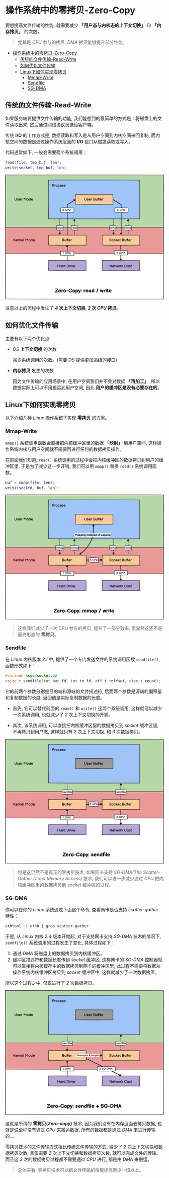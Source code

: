 # 操作系统中的零拷贝-Zero-Copy

要想提高文件传输的性能, 就需要减少 **「用户态与内核态的上下文切换」** 和 **「内存拷贝」** 的次数。

> 尤其是 *CPU* 参与的拷贝, *DMA* 拷贝能够提升部分性能。

- [操作系统中的零拷贝-Zero-Copy](#操作系统中的零拷贝-zero-copy)
  - [传统的文件传输-Read-Write](#传统的文件传输-read-write)
  - [如何优化文件传输](#如何优化文件传输)
  - [Linux下如何实现零拷贝](#linux下如何实现零拷贝)
    - [Mmap-Write](#mmap-write)
    - [Sendfile](#sendfile)
    - [SG-DMA](#sg-dma)

## 传统的文件传输-Read-Write

如果服务端要提供文件传输的功能, 我们能想到的最简单的方式是：将磁盘上的文件读取出来, 然后通过网络协议发送给客户端。

传统 **I/O** 的工作方式是, 数据读取和写入是从用户空间到内核空间来回复制, 而内核空间的数据是通过操作系统层面的 **I/O** 接口从磁盘读取或写入。

代码通常如下, 一般会需要两个系统调用：

```c
read(file, tmp_buf, len);
write(socket, tmp_buf, len);
```

![OS-Zero-Copy-Read-Write](../../.assets/OS-Zero-Copy-Read-Write.png)

注意以上的流程中发生了 ***4* 次上下文切换**, ***2* 次 *CPU* 拷贝**。

## 如何优化文件传输

主要有以下两个优化点:

- *OS* **上下文切换** 的次数
  
  减少系统调用的次数。(需要 *OS* 提供更加高级的接口)

- **内存拷贝** 发生的次数

  因为文件传输的应用场景中, 在用户空间我们并不会对数据 **「再加工」**, 所以数据实际上可以不用搬运到用户空间, 因此 **用户的缓冲区是没有必要存在的**。

## Linux下如何实现零拷贝

以下介绍几种 *Linux* 操作系统下实现 **零拷贝** 的方案。

### Mmap-Write

`mmap()` 系统调用函数会直接把内核缓冲区里的数据 **「映射」** 到用户空间, 这样操作系统内核与用户空间就不需要再进行任何的数据拷贝操作。

在前面我们知道, `read()` 系统调用的过程中会把内核缓冲区的数据拷贝到用户的缓冲区里, 于是为了减少这一步开销, 我们可以用 `mmap()` 替换 `read()` 系统调用函数。

```c
buf = mmap(file, len);
write(sockfd, buf, len);
```

![OS-Zero-Copy-Mmap-Write](../../.assets/OS-Zero-Copy-Mmap-Write.png)

> 这样我们减少了一次 CPU 参与的拷贝, 提升了一部分效率, 但显然这还不是最终形态的 **零拷贝**。

### Sendfile

在 *Linux* 内核版本 *2.1* 中, 提供了一个专门发送文件的系统调用函数 `sendfile()`, 函数形式如下：

```c
#include <sys/socket.h>
ssize_t sendfile(int out_fd, int in_fd, off_t *offset, size_t count);
```

它的前两个参数分别是目的端和源端的文件描述符, 后面两个参数是源端的偏移量和复制数据的长度, 返回值是实际复制数据的长度。

- 首先, 它可以替代前面的 `read()` 和 `write()` 这两个系统调用, 这样就可以减少一次系统调用, 也就减少了 *2* 次上下文切换的开销。

- 其次, 该系统调用, 可以直接把内核缓冲区里的数据拷贝到 *socket* 缓冲区里, 不再拷贝到用户态, 这样就只有 *2* 次上下文切换, 和 *3* 次数据拷贝。

![OS-Zero-Copy-Sendfile](../../.assets/OS-Zero-Copy-Sendfile.png)

> 但是这仍然不是真正的零拷贝技术, 如果网卡支持 *SG-DMA(The Scatter-Gather Direct Memory Access)* 技术, 我们可以进一步减少通过 *CPU* 把内核缓冲区里的数据拷贝到 *socket* 缓冲区的过程。

### SG-DMA

你可以在你的 *Linux* 系统通过下面这个命令, 查看网卡是否支持 *scatter-gather* 特性：

```bash
ethtool -k eth0 | grep scatter-gather
```

于是, 从 *Linux* 内核 *2.4* 版本开始起, 对于支持网卡支持 *SG-DMA* 技术的情况下, `sendfile()` 系统调用的过程发生了变化, 具体过程如下：

1. 通过 *DMA* 将磁盘上的数据拷贝到内核缓冲区。
2. 缓冲区描述符和数据长度传到 *socket* 缓冲区, 这样网卡的 *SG-DMA* 控制器就可以直接将内核缓存中的数据拷贝到网卡的缓冲区里, 此过程不需要将数据从操作系统内核缓冲区拷贝到 *socket* 缓冲区中, 这样就减少了一次数据拷贝。

所以这个过程之中, 仅仅进行了 *2* 次数据拷贝。

![OS-Zero-Copy-Sendfile-SG-DMA](../../.assets/OS-Zero-Copy-Sendfile-SG-DMA.png)

这就是所谓的 **零拷贝(*Zero-copy*)** 技术, 因为我们没有在内存层面去拷贝数据, 也就是说全程没有通过 *CPU* 来搬运数据, 所有的数据都是通过 *DMA* 来进行传输的。。

零拷贝技术的文件传输方式相比传统文件传输的方式, 减少了 *2* 次上下文切换和数据拷贝次数, 且仅需要 *2* 次上下文切换和数据拷贝次数, 就可以完成文件的传输。而且这 *2* 次的数据拷贝过程都不需要通过 *CPU* 进行, 都是由 *DMA* 来搬运。

> 总体来看, 零拷贝技术可以把文件传输的性能提高至少一倍以上。
